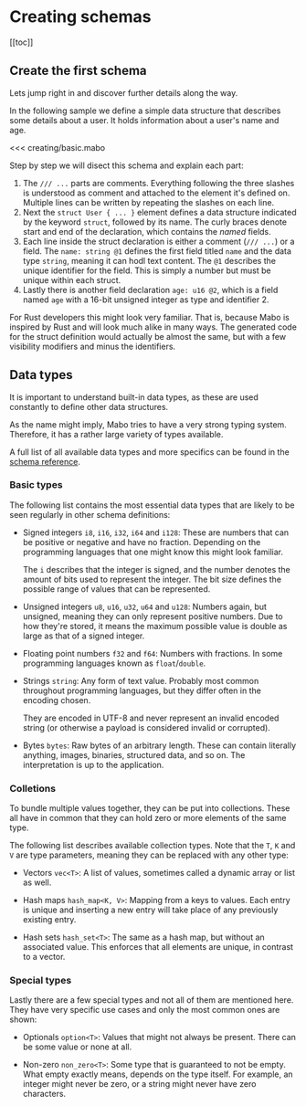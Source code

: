 # Creating schemas

[[toc]]

## Create the first schema

Lets jump right in and discover further details along the way.

In the following sample we define a simple data structure that describes some details about a user. It holds information about a user's name and age.

<<< creating/basic.mabo

Step by step we will disect this schema and explain each part:

1. The `/// ...` parts are comments. Everything following the three slashes is understood as comment and attached to the element it's defined on. Multiple lines can be written by repeating the slashes on each line.
2. Next the `struct User { ... }` element defines a data structure indicated by the keyword `struct`, followed by its name. The curly braces denote start and end of the declaration, which contains the _named_ fields.
3. Each line inside the struct declaration is either a comment (`/// ...`) or a field. The `name: string @1` defines the first field titled `name` and the data type `string`, meaning it can hodl text content. The `@1` describes the unique identifier for the field. This is simply a number but must be unique within each struct.
4. Lastly there is another field declaration `age: u16 @2`, which is a field named `age` with a 16-bit unsigned integer as type and identifier 2.

For Rust developers this might look very familiar. That is, because Mabo is inspired by Rust and will look much alike in many ways. The generated code for the struct definition would actually be almost the same, but with a few visibility modifiers and minus the identifiers.

## Data types

It is important to understand built-in data types, as these are used constantly to define other data structures.

As the name might imply, Mabo tries to have a very strong typing system. Therefore, it has a rather large variety of types available.

A full list of all available data types and more specifics can be found in the [schema reference](../reference/schema/).

### Basic types

The following list contains the most essential data types that are likely to be seen regularly in other schema definitions:

- Signed integers `i8`, `i16`, `i32`, `i64` and `i128`: These are numbers that can be positive or negative and have no fraction. Depending on the programming languages that one might know this might look familiar.

  The `i` describes that the integer is signed, and the number denotes the amount of bits used to represent the integer. The bit size defines the possible range of values that can be represented.

- Unsigned integers `u8`, `u16`, `u32`, `u64` and `u128`: Numbers again, but unsigned, meaning they can only represent positive numbers. Due to how they're stored, it means the maximum possible value is double as large as that of a signed integer.

- Floating point numbers `f32` and `f64`: Numbers with fractions. In some programming languages known as `float`/`double`.

- Strings `string`: Any form of text value. Probably most common throughout programming languages, but they differ often in the encoding chosen.

  They are encoded in UTF-8 and never represent an invalid encoded string (or otherwise a payload is considered invalid or corrupted).

- Bytes `bytes`: Raw bytes of an arbitrary length. These can contain literally anything, images, binaries, structured data, and so on. The interpretation is up to the application.

### Colletions

To bundle multiple values together, they can be put into collections. These all have in common that they can hold zero or more elements of the same type.

The following list describes available collection types. Note that the `T`, `K` and `V` are type parameters, meaning they can be replaced with any other type:

- Vectors `vec<T>`: A list of values, sometimes called a dynamic array or list as well.

- Hash maps `hash_map<K, V>`: Mapping from a keys to values. Each entry is unique and inserting a new entry will take place of any previously existing entry.

- Hash sets `hash_set<T>`: The same as a hash map, but without an associated value. This enforces that all elements are unique, in contrast to a vector.

### Special types

Lastly there are a few special types and not all of them are mentioned here. They have very specific use cases and only the most common ones are shown:

- Optionals `option<T>`: Values that might not always be present. There can be some value or none at all.

- Non-zero `non_zero<T>`: Some type that is guaranteed to not be empty. What empty exactly means, depends on the type itself. For example, an integer might never be zero, or a string might never have zero characters.
